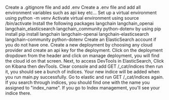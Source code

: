 Create a .gitignore file and add .env
Create a .env file and add all environment variables such as api key etc...
Set up a virtual environment using python -m venv <name of your virtual environment>
Activate virtual environment using source <virtual environment name>/bin/activate
Install the following packages
langchain
langchain_openai
langchain_elasticsearch
langchain_community
python-dotenv by using pip install pip install langchain langchain-openai langchain-elasticsearch langchain-community python-dotenv
Create an ElasticSearch account if you do not have one. Create a new deployment by choosing any cloud provider and create an api key for the deployment. Click on the deployment dropdown from the header and click on manage deployment, you will find the cloud id on that screen.
Next, to access DevTools in ElasticSearch, Click on Kibana then devTools.
Clear console and add GET /\_cat/indices then run it, you should see a bunch of indices. Your new indice will be added when you run main.py successfully. Go to elastic and run GET /\_cat/indices again. If you search through indices, you should find one with the name you assigned to "index_name". If you go to Index management, you'll see your indice there.
